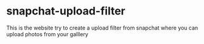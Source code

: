 # snapchat-upload-filter
This is the website try to create a upload filter from snapchat where you can upload photos from your galllery
